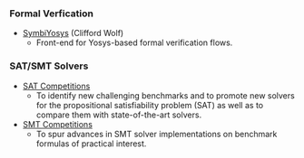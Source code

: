 ### Formal Verfication
- [SymbiYosys](https://github.com/YosysHQ/SymbiYosys) (Clifford Wolf)
  - Front-end for Yosys-based formal verification flows.

### SAT/SMT Solvers
- [SAT Competitions](http://satcompetition.org/)
  - To identify new challenging benchmarks and to promote new solvers for the propositional satisfiability problem (SAT) as well as to compare them with state-of-the-art solvers. 
- [SMT Competitions](https://smt-comp.github.io/)
  - To spur advances in SMT solver implementations on benchmark formulas of practical interest.
